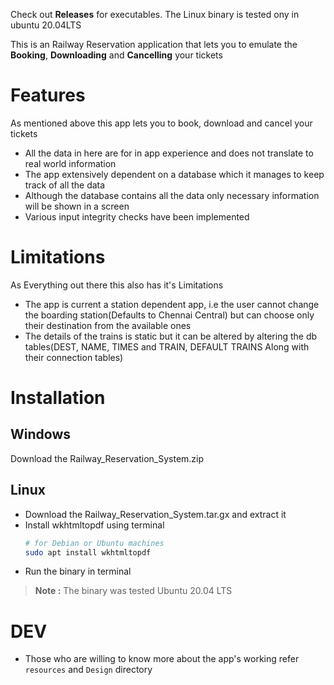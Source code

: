 Check out **Releases** for executables. The Linux binary is tested ony in ubuntu 20.04LTS

This is an Railway Reservation application that lets you to emulate the **Booking**, **Downloading** and **Cancelling** your tickets

# Features
As mentioned above this app lets you to book, download and cancel your tickets
- All the data in here are for in app experience and does not translate to real world information
- The app extensively dependent on a database which it manages to keep track of all the data
- Although the database contains all the data only necessary information will be shown in a screen
- Various input integrity checks have been implemented

# Limitations
As Everything out there this also has it's Limitations
- The app is current a station dependent app, i.e the user cannot change the boarding station(Defaults to Chennai Central) but can choose only their destination from the available ones
- The details of the trains is static but it can be altered by altering the db tables(DEST, NAME, TIMES and TRAIN, DEFAULT TRAINS Along with their connection tables)

# Installation
## Windows
Download the Railway_Reservation_System.zip
## Linux
- Download the Railway_Reservation_System.tar.gx and extract it 
- Install wkhtmltopdf using terminal
    ```bash
    # for Debian or Ubuntu machines
    sudo apt install wkhtmltopdf
    ```
- Run the binary in terminal
> **Note :** The binary was tested Ubuntu 20.04 LTS

# DEV
- Those who are willing to know more about the app's working refer `resources` and `Design` directory

